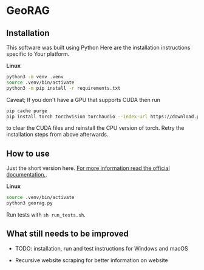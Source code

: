 # GeoRAG  


## Installation 

This software was built using Python Here are the installation instructions specific to Your platform.

<b>Linux</b> 

```bash
python3 -m venv .venv
source .venv/bin/activate
python3 -m pip install -r requirements.txt 
```

Caveat; If you don't have a GPU that supports CUDA then run 
```bash
pip cache purge
pip install torch torchvision torchaudio --index-url https://download.pytorch.org/whl/cpu
```
to clear the CUDA files and reinstall the CPU version of torch. Retry the installation steps from above afterwards.  

## How to use 

Just the short version here. 
[For more information read the official documentation.](./docs/Solution.md).

<b> Linux </b>

```bash
source .venv/bin/activate
python3 georag.py
```

Run tests with `sh run_tests.sh`.

## What still needs to be improved

- TODO: installation, run and test instructions for Windows and macOS 

- Recursive website scraping for better information on website 